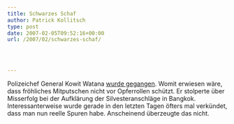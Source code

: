 ```yaml
---
title: Schwarzes Schaf
author: Patrick Kollitsch
type: post
date: 2007-02-05T09:52:16+00:00
url: /2007/02/schwarzes-schaf/




---
```

Polizeichef General Kowit Watana [wurde gegangen][1]. Womit erwiesen wäre, dass fröhliches Mitputschen nicht vor Opferrollen schützt. Er stolperte über Misserfolg bei der Aufklärung der Silvesteranschläge in Bangkok. Interessanterweise wurde gerade in den letzten Tagen öfters mal verkündet, dass man nun reelle Spuren habe. Anscheinend überzeugte das nicht.

 [1]: http://nationmultimedia.com/2007/02/05/headlines/headlines_30026016.php